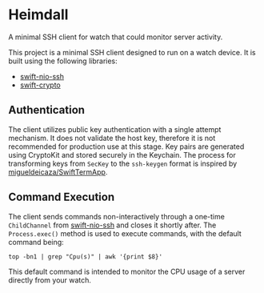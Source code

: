 # Heimdall

A minimal SSH client for watch that could monitor server activity.

This project is a minimal SSH client designed to run on a watch device. It is built using the following libraries:
- [swift-nio-ssh](https://github.com/apple/swift-nio-ssh.git)
- [swift-crypto](https://github.com/apple/swift-crypto.git)

## Authentication
The client utilizes public key authentication with a single attempt mechanism. It does not validate the host key, therefore it is not recommended for production use at this stage. Key pairs are generated using CryptoKit and stored securely in the Keychain. The process for transforming keys from `SecKey` to the `ssh-keygen` format is inspired by [migueldeicaza/SwiftTermApp](https://github.com/migueldeicaza/SwiftTermApp.git).

## Command Execution
The client sends commands non-interactively through a one-time `ChildChannel` from [swift-nio-ssh](https://github.com/apple/swift-nio-ssh.git) and closes it shortly after. The `Process.exec()` method is used to execute commands, with the default command being:

``` shell
top -bn1 | grep "Cpu(s)" | awk '{print $8}'
```


This default command is intended to monitor the CPU usage of a server directly from your watch.
